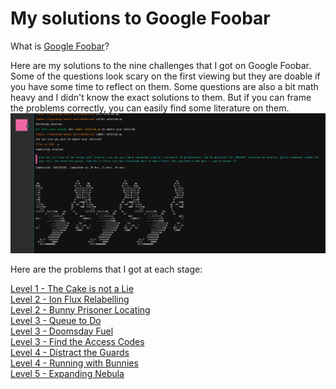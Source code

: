 # My solutions to Google Foobar

What is [Google Foobar](https://www.joepatten.com/blog/google_foobar)?

Here are my solutions to the nine challenges that I got on Google Foobar. Some of the questions look scary on the first viewing but they are doable if you have some time to reflect on them. Some questions are also a bit math heavy and I didn't know the exact solutions to them. But if you can frame the problems correctly, you can easily find some literature on them.
![foobar image](foobar_completion.png "Title")

Here are the problems that I got at each stage:

[Level 1 - The Cake is not a Lie](level_1_the_cake_is_not_a_lie)  
[Level 2 - Ion Flux Relabelling](level_2_ion_flux_relabelling)  
[Level 2 - Bunny Prisoner Locating](level_2_bunny_prisoner_locating)  
[Level 3 - Queue to Do](level_3_queue_to_do)  
[Level 3 - Doomsday Fuel](level_3_doomsday_fuel)  
[Level 3 - Find the Access Codes](level_3_find_the_access_codes)  
[Level 4 - Distract the Guards](level_4_distract_the_guards)  
[Level 4 - Running with Bunnies](level_4_running_with_bunnies)  
[Level 5 - Expanding Nebula](level_5_expanding_nebula)  
